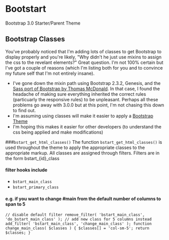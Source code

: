 Bootstart
=========

Bootstrap 3.0 Starter/Parent Theme

Bootstrap Classes
-----------------

You've probably noticed that I'm adding lots of classes to get
Bootstrap to display properly and you're likely, "Why didn't he
just use mixins to assign the css to the revelant elements?"
Great question. I'm not 100% certain but I've got a couple of
reasons (which I'm listing both for you and to convince my future self
that I'm not entirely insane).
* I've gone down the mixin path using Bootstrap 2.3.2, Genesis, and the
[Sass port of Bootstrap by Thomas McDonald](https://github.com/thomas-mcdonald/bootstrap-sass).
In that case, I found the headache of making sure everything inherited the correct rules
(particuarly the responsive rules) to be unpleasant. Perhaps all these problems go away with 3.0.0
but at this point, I'm not chasing this down to find out.
* I'm assuming using classes will make it easier to apply a
[Bootstrap Theme](http://getbootstrap.com/examples/theme/)
* I'm hoping this makes it easier for other developers (to understand the css
being applied and make modifications)

###`bstart_get_html_classes()`
The function `bstart_get_html_classes()` is used throughout the theme to
apply the appropriate classes to the appropriate markup. All classes are assigned through filters.
Filters are in the form
bstart_{id}_class

#### filter hooks include
* `bstart_main_class`
* `bstart_primary_class`

#### e.g. if you want to change #main from the default number of columns to span to 5
`
// disable default filter
remove_filter( 'bstart_main_class', 'do_bstart_main_class' );
// add new class for 5 columns instead
add_filter( 'bstart_main_class', 'change_main_class' );
function change_main_class( $classes ) {
    $classes[] = 'col-sm-5';
    return $classes;
}
`



